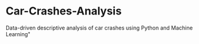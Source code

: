 # Car-Crashes-Analysis
Data-driven descriptive analysis of car crashes using Python and Machine Learning"

